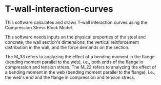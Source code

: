 # T-wall-interaction-curves

This software calculates and draws T-wall interaction curves using the Compression Stress Block Model.

This software needs inputs on the physical properties of the steel and concrete, the wall section's dimensions, the vertical reinforcement distribution in the wall, and the force demands on the section.

The M_33 refers to analyzing the effect of a bending moment in the flange (bending moment parallel to the web), i.e., both ends of the flange in compression and tension stress.
The M_22 refers to analyzing the effect of a bending moment in the web (bending moment parallel to the flange), i.e., the web's end and the flange in compression and tension stress.
